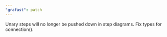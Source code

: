 ```yaml
---
"grafast": patch
---
```


Unary steps will no longer be pushed down in step diagrams. Fix types for
connection().
